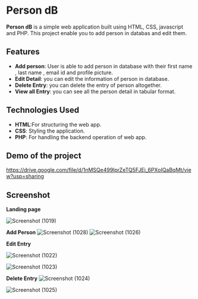 # Person dB 

**Person dB** is a simple web application built using HTML, CSS, javascript and PHP. This project enable you to add person in databas and edit them.
## Features

- **Add person**: User is able to add person in database with their first name , last name , email id and profile picture.
- **Edit Detail**: you can edit the information of person in database.
- **Delete Entry**: you can delete the entry of person altogether.
- **View all Entry**: you can see all the person detail in tabular format.

## Technologies Used

- **HTML**:For structuring the web app.
- **CSS**: Styling the application.
- **PHP**: For handling the backend operation of web app.


## Demo of the project
https://drive.google.com/file/d/1nMSQe499lprZeTQ5FJEj_6PXoIQaBqMt/view?usp=sharing

## Screenshot
**Landing page**

![Screenshot (1019)](https://github.com/user-attachments/assets/d2dec6b0-bf2a-4f5e-8bc6-5f98ba1dae5d)

**Add Person**
![Screenshot (1028)](https://github.com/user-attachments/assets/a26206ee-5af7-4728-ba5a-d4983290d09d)
![Screenshot (1026)](https://github.com/user-attachments/assets/f736c606-b640-43c6-95bb-b56684129a9b)


**Edit Entry**

![Screenshot (1022)](https://github.com/user-attachments/assets/46a8cdcb-fb70-4a52-b0b0-d9701f0dd184)

![Screenshot (1023)](https://github.com/user-attachments/assets/678103b1-a51d-4eab-9303-6a3738161b68)

**Delete Entry**
![Screenshot (1024)](https://github.com/user-attachments/assets/6774b3e2-b6fc-4824-b916-51bf7cd34840)

![Screenshot (1025)](https://github.com/user-attachments/assets/4d74d87b-93d4-4b71-a4ee-d11faf8826c1)
